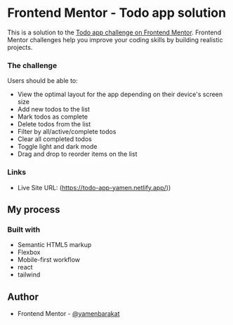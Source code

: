 # Frontend Mentor - Todo app solution

This is a solution to the [Todo app challenge on Frontend Mentor](https://www.frontendmentor.io/challenges/todo-app-Su1_KokOW). Frontend Mentor challenges help you improve your coding skills by building realistic projects.

### The challenge

Users should be able to:

- View the optimal layout for the app depending on their device's screen size
- Add new todos to the list
- Mark todos as complete
- Delete todos from the list
- Filter by all/active/complete todos
- Clear all completed todos
- Toggle light and dark mode
- Drag and drop to reorder items on the list

### Links

- Live Site URL: (<https://todo-app-yamen.netlify.app/)>)

## My process

### Built with

- Semantic HTML5 markup
- Flexbox
- Mobile-first workflow
- react
- tailwind

## Author

- Frontend Mentor - [@yamenbarakat](https://www.frontendmentor.io/profile/yamenbarakat)
